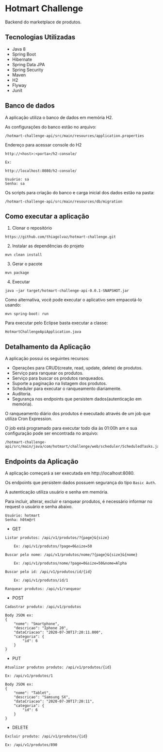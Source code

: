 # Hotmart Challenge
Backend do marketplace de produtos.

## Tecnologias Utilizadas
* Java 8
* Spring Boot
* Hibernate
* Spring Data JPA
* Spring Security
*	Maven
* H2
* Flyway
* Junit

## Banco de dados

A aplicação utiliza o banco de dados em memória H2.

As configurações do banco estão no arquivo:

```
/hotmart-challenge-api/src/main/resources/application.properties
```
Endereço para acessar console do H2

```
http://<host>:<porta>/h2-console/

Ex:

http://localhost:8080/h2-console/

Usuário: sa
Senha: sa
```
Os scripts para criação do banco e carga inicial dos dados estão na pasta:

```
/hotmart-challenge-api/src/main/resources/db/migration
```

## Como executar a aplicação

1. Clonar o repositório
```
https://github.com/thiagolvaz/hotmart-challenge.git
```

2. Instalar as dependências do projeto
```
mvn clean install
````

3. Gerar o pacote
```
mvn package
```

4. Executar
```
java –jar target/hotmart-challenge-api-0.0.1-SNAPSHOT.jar
```

Como alternativa, você pode executar o aplicativo sem empacotá-lo usando:
```
mvn spring-boot: run
```

Para executar pelo Eclipse basta executar a classe:
```
HotmartChallengeApiApplication.java
```

## Detalhamento da Aplicação

A aplicação possui os seguintes recursos:

* Operações para CRUD(create, read, update, delete) de produtos.
*	Serviço para ranquear os produtos.
*	Serviço para buscar os produtos ranqueados.
*	Suporte a paginação na listagem dos produtos.
*	Scheduler para executar o ranqueamento diariamente.
*	Auditoria.
*	Segurança nos endpoints que persistem dados(autenticação em memória).

O ranqueamento diário dos produtos é executado através de um job que utiliza Cron Expression.

O job está programado para executar todo dia às 01:00h am e sua configuração pode ser encontrada no arquivo:
```
/hotmart-challenge-api/src/main/java/com/hotmart/challenge/web/scheduler/ScheduledTasks.java
```

## Endpoints da Aplicação

A aplicação começará a ser executada em http://localhost:8080.

Os endpoints que persistem dados possuem segurança do tipo `Basic Auth`.

A autenticação utiliza usuário e senha em memória.

Para incluir, alterar, excluir e ranquear produtos, é necessário informar no request o usuário e senha abaixo.
```
Usuário: hotmart
Senha: h0tm@rt
```

* GET
```
Listar produtos: /api/v1/produtos/?{page}&{size}

	Ex: /api/v1/produtos/?page=0&size=50

Buscar pelo nome: /api/v1/produtos/nome/?{page}&{size}&{nome}

	Ex: /api/v1/produtos/nome/?page=0&size=50&nome=Alpha

Buscar pelo id: /api/v1/produtos/id/{id}

	Ex: /api/v1/produtos/id/1

Ranquear produtos: /api/v1/ranquear

```

* POST
```
Cadastrar produto: /api/v1/produtos

Body JSON ex:
{
    "nome": "Smartphone",
    "descricao": "Iphone 20",
    "dataCriacao": "2020-07-30T17:20:11.000",
    "categoria": {
        "id": 6
    }
}
```

* PUT
```
Atualizar produtos produto: /api/v1/produtos/{id}
	
Ex: /api/v1/produtos/1

Body JSON ex:
{
    "nome": "Tablet",
    "descricao": "Samsung SX",
    "dataCriacao": "2020-07-30T17:20:11",
    "categoria": {
        "id": 6
    }
}
```

* DELETE
```
Excluir produto: /api/v1/produtos/{id}

Ex: /api/v1/produtos/890
```
